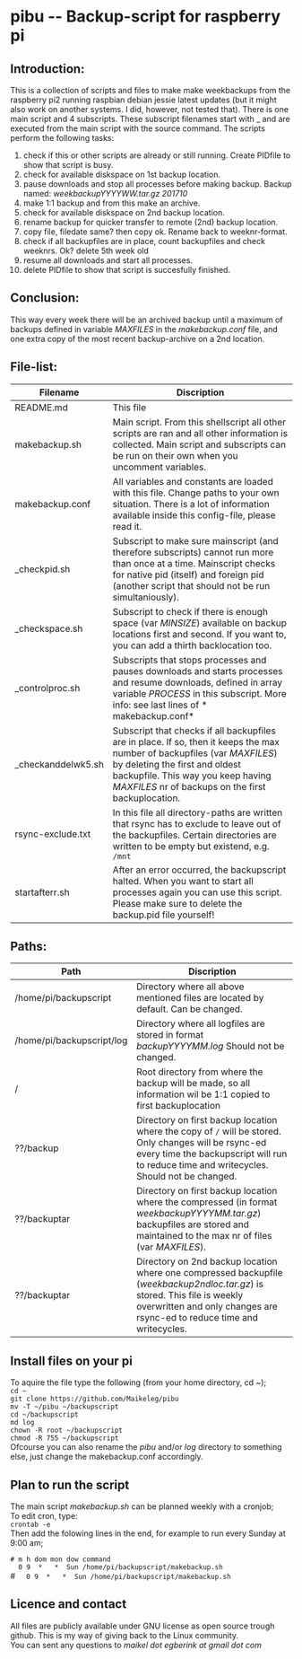# pibu  --  Backup-script for raspberry pi

## Introduction:
This is a collection of scripts and files to make make weekbackups from the raspberry pi2 running raspbian
debian jessie latest updates (but it might also work on another systems. I did, however, not tested that).
There is one main script and 4 subscripts. These subscript filenames start with _ and are executed from 
the main script with the source command. The scripts perform the following tasks:
 1. check if this or other scripts are already or still running. Create PIDfile to show that script is busy.
 2. check for available diskspace on 1st backup location.
 3. pause downloads and stop all processes before making backup. Backup named: *weekbackupYYYYWW.tar.gz 201710*
 4. make 1:1 backup and from this make an archive.
 5. check for available diskspace on 2nd backup location.
 6. rename backup for quicker transfer to remote (2nd) backup location.
 7. copy file, filedate same? then copy ok. Rename back to weeknr-format. 
 8. check if all backupfiles are in place, count backupfiles and check weeknrs. Ok? delete 5th week old
 9. resume all downloads and start all processes.
10. delete PIDfile to show that script is succesfully finished.

## Conclusion:
This way every week there will be an archived backup until a maximum of backups defined in variable
*MAXFILES* in the  *makebackup.conf*  file, and one extra copy of the most recent backup-archive on a 2nd location.

## File-list:

|Filename          | Discription                                                                                
| ---------------- | ------------------------------------------------------------------------------------------ 
|README.md         | This file                                                                                  
|makebackup.sh     | Main script. From this shellscript all other scripts are ran and all other information is collected. Main script and subscripts can be run on their own when you uncomment variables.
|makebackup.conf   | All variables and constants are loaded with this file. Change paths to your own situation. There is a lot of information available inside this config-file, please read it.
|_checkpid.sh      | Subscript to make sure mainscript (and therefore subscripts) cannot run more than once at a time. Mainscript checks for native pid (itself) and foreign pid (another script that should not be run simultaniously). 
|_checkspace.sh    | Subscript to check if there is enough space (var *MINSIZE*) available on backup locations first and second. If you want to, you can add a thirth backlocation too.
|_controlproc.sh   | Subscripts that stops processes and pauses downloads and starts processes and resume downloads, defined in array variable *PROCESS* in this subscript. More info: see last lines of * makebackup.conf*
|_checkanddelwk5.sh| Subscript that checks if all backupfiles are in place. If so, then it keeps the max number of backupfiles (var *MAXFILES*) by deleting the first and oldest backupfile. This way you keep having *MAXFILES* nr of backups on the first backuplocation.
|rsync-exclude.txt | In this file all directory-paths are written that rsync has to exclude to leave out of the backupfiles. Certain directories are written to be empty but existend, e.g.  `/mnt`
|startafterr.sh    | After an error occurred, the backupscript halted. When you want to start all processes again you can use this script. Please make sure to delete the backup.pid file yourself!
 
## Paths:

Path                      | Discription
--------------------------|------------------
/home/pi/backupscript     | Directory where all above mentioned files are located by default. Can be changed.
/home/pi/backupscript/log | Directory where all logfiles are stored in format  *backupYYYYMM.log*  Should not be changed.
/                         | Root directory from where the backup will be made, so all information wil be 1:1 copied to first backuplocation
??/backup                 | Directory on first backup location where the copy of `/` will be stored. Only changes will be rsync-ed every time the backupscript will run to reduce time and writecycles. Should not be changed.
??/backuptar              | Directory on first backup location where the compressed (in format *weekbackupYYYYMM.tar.gz*) backupfiles are stored and maintained to the max nr of files (var *MAXFILES*).
??/backuptar              | Directory on 2nd backup location where one compressed backupfile (*weekbackup2ndloc.tar.gz*) is stored. This file is weekly overwritten and only changes are rsync-ed to reduce time and writecycles.       

## Install files on your pi
To aquire the file type the following (from your home directory, cd ~);  
`cd ~`  
`git clone https://github.com/Maikeleg/pibu`  
`mv -T ~/pibu ~/backupscript`  
`cd ~/backupscript`  
`md log`  
`chown -R root ~/backupscript`  
`chmod -R 755 ~/backupscript`  
Ofcourse you can also rename the *pibu* and/or *log* directory to something else, just change the makebackup.conf accordingly.

## Plan to run the script
The main script  *makebackup.sh*  can be planned weekly with a cronjob;  
To edit cron, type:  
`crontab -e`  
Then add the folowing lines in the end, for example to run every Sunday at 9:00 am;  
 
`# m h dom mon dow command`  
`  0 9  *   *  Sun /home/pi/backupscript/makebackup.sh`  
#&nbsp;&nbsp;&nbsp;&nbsp;&nbsp;`0 9  *   *  Sun /home/pi/backupscript/makebackup.sh`  

## Licence and contact
All files are publicly available under GNU license as open source trough github.
This is my way of giving back to the Linux community.  
You can sent any questions to *maikel dot egberink at gmail dot com*







